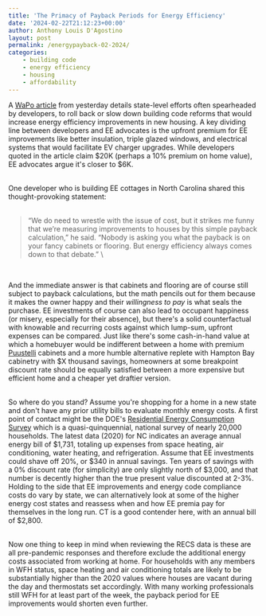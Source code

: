 ```yaml
---
title: 'The Primacy of Payback Periods for Energy Efficiency'
date: '2024-02-22T21:12:23+00:00'
author: Anthony Louis D'Agostino
layout: post
permalink: /energypayback-02-2024/
categories:
    - building code
    - energy efficiency
    - housing
    - affordability
---
```


A [WaPo article](https://www.washingtonpost.com/climate-environment/2024/02/21/homebuilders-energy-efficiency-climate/) from yesterday details state-level efforts often spearheaded by developers, to roll back or slow down building code reforms that would increase energy efficiency improvements in new housing. A key dividing line between developers and EE advocates is the upfront premium for EE improvements like better insulation, triple glazed windows, and electrical systems that would facilitate EV charger upgrades. While developers quoted in the article claim $20K (perhaps a 10% premium on home value), EE advocates argue it's closer to $6K. \
<br>

One developer who is building EE cottages in North Carolina shared this thought-provoking statement: \
<br>

> “We do need to wrestle with the issue of cost, but it strikes me funny that we’re measuring improvements to houses by this simple payback calculation,” he said. “Nobody is asking you what the payback is on your fancy cabinets or flooring. But energy efficiency always comes down to that debate.” \
<br> 

And the immediate answer is that cabinets and flooring are of course still subject to payback calculations, but the math pencils out for them because it makes the owner happy and their *willingness to pay* is what seals the purchase. EE investments of course can also lead to occupant happiness (or misery, especially for their absence), but there's a solid counterfactual with knowable and recurring costs against which lump-sum, upfront expenses can be compared. Just like there's some cash-in-hand value at which a homebuyer would be indifferent between a home with premium [Puustelli](https://puustelliusa.com/) cabinets and a more humble alternative replete with Hampton Bay cabinetry with $X thousand savings, homeowners at some breakpoint discount rate should be equally satisfied between a more expensive but efficient home and a cheaper yet draftier version. \
<br> 

So where do you stand? Assume you're shopping for a home in a new state and don't have any prior utility bills to evaluate monthly energy costs. A first point of contact might be the DOE's [Residential Energy Consumption Survey](https://www.eia.gov/consumption/residential/data/2020/index.php?view=state) which is a quasi-quinquennial, national survey of nearly 20,000 households. The latest data (2020) for NC indicates an average annual energy bill of $1,731, totaling up expenses from space heating, air conditioning, water heating, and refrigeration. Assume that EE investments could shave off 20%, or $340 in annual savings. Ten years of savings with a 0% discount rate (for simplicity) are only slightly north of $3,000, and that number is decently higher than the true present value discounted at 2-3%. Holding to the side that EE improvements and energy code compliance costs do vary by state, we can alternatively look at some of the higher energy cost states and reassess when and how EE premia pay for themselves in the long run. CT is a good contender here, with an annual bill of $2,800. \
<br> 

Now one thing to keep in mind when reviewing the RECS data is these are all pre-pandemic responses and therefore exclude the additional energy costs associated from working at home. For households with any members in WFH status, space heating and air conditioning totals are likely to be substantially higher than the 2020 values where houses are vacant during the day and thermostats set accordingly. With many working professionals still WFH for at least part of the week, the payback period for EE improvements would shorten even further.   \
<br> 
